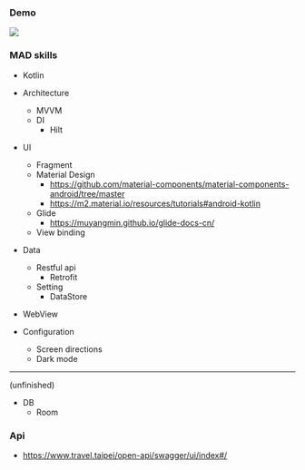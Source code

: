 ### Demo
[![](https://markdown-videos-api.jorgenkh.no/youtube/a8AyPO7f9K8?si=sWwsrZgWMEQCga2F)](https://youtu.be/a8AyPO7f9K8?si=sWwsrZgWMEQCga2F)


### MAD skills
* Kotlin

* Architecture
  * MVVM
  * DI
    * Hilt
    
* UI
  * Fragment
  * Material Design
    * https://github.com/material-components/material-components-android/tree/master
    * https://m2.material.io/resources/tutorials#android-kotlin
  * Glide
    * https://muyangmin.github.io/glide-docs-cn/
  * View binding

* Data
  * Restful api
    * Retrofit
  * Setting 
    * DataStore
    
* WebView

* Configuration
  * Screen directions
  * Dark mode

---
(unfinished)
* DB
  * Room

### Api
* https://www.travel.taipei/open-api/swagger/ui/index#/
